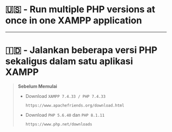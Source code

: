 # 🇺🇸 - Run multiple PHP versions at once in one XAMPP application

---

# 🇮🇩 - Jalankan beberapa versi PHP sekaligus dalam satu aplikasi XAMPP

> **Sebelum Memulai**
>
> - Download `XAMPP 7.4.33 / PHP 7.4.33`
>
>   ```
>   https://www.apachefriends.org/download.html
>   ```
>
> - Download `PHP 5.6.40` dan `PHP 8.1.11`
>   ```
>   https://www.php.net/downloads
>   ```

##
